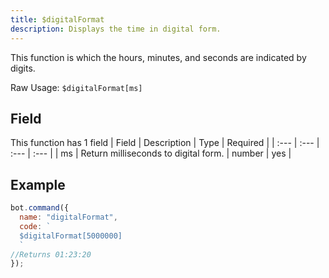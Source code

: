 ```yaml
---
title: $digitalFormat
description: Displays the time in digital form.
---
```


This function is which the hours, minutes, and seconds are indicated by digits.

Raw Usage: `$digitalFormat[ms]`
## Field

This function has 1 field
| Field | Description | Type | Required |
| :--- | :--- | :--- | :--- |
| ms | Return milliseconds to digital form. | number | yes |
## Example

```javascript
bot.command({
  name: "digitalFormat",
  code: `
  $digitalFormat[5000000]
  `
//Returns 01:23:20
});
```

